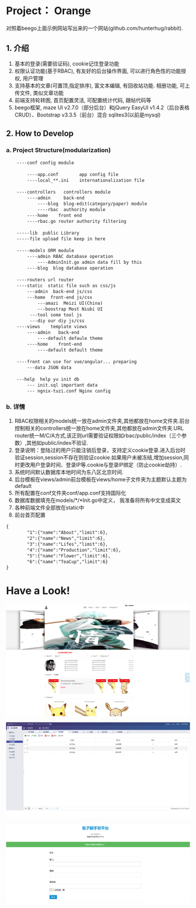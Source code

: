 

# Project： Orange

对照着beego上面示例网站写出来的一个网站(github.com/hunterhug/rabbit).

## 1. 介绍

1. 基本的登录(需要验证码), cookie记住登录功能
2. 权限认证功能(基于RBAC), 有友好的后台操作界面, 可以进行角色性的功能授权, 用户管理
3. 支持基本的文章(可置顶,指定排序), 富文本编辑, 有回收站功能. 相册功能, 可上传文件, 类似文章功能
4. 前端支持轮转图, 首页配置灵活, 可配置统计代码, 跟帖代码等
5. beego框架, maze UI v2.7.0（部分后台）和jQuery EasyUI v1.4.2（后台表格CRUD）、Bootstrap v3.3.5（前台）混合 sqlites3(以前是mysql)


## 2. How to Develop

### a. Project Structure(modularization)

```shell
    ----conf config module

        ----app.conf 		app config file
        ----local_**.ini 	internationalization file

    ----controllers   controllers module
        ----admin	  back-end
            ----blog  blog-edit(category/paper) module
            ----rbac  authority module
        ----home 	front end
        ----rbac.go router authority filtering

    -----lib  public Library
    -----file upload file keep in here
    
    -----models ORM module
        ----admin RBAC database operation
            ----AdminInit.go admin data fill by this
        ----blog  blog database operation

    ----routers url router
    ----static  static file such as css/js
        ---admin  back-end js/css
        ---home  front-end js/css
            ---amazi  Meizi UI(China)
            ---boostrap Most Niubi UI
         ---tool some tool js
         ---diy our diy js/css
    ----views	 template views
        ----admin 	back-end
            ----default defaule theme
        ----home 	front-end
            ----default default theme

    ----front can use for vue/angular... preparing
        ---data JSON data

    ---help  help yu init db
        --- init.sql important data
        --- ngnix-tuzi.conf Nginx config
```

### b. 详情

1. RBAC权限相关的models统一放在admin文件夹,其他都放在home文件夹.前台控制相关的controllers统一放在home文件夹,其他都放在admin文件夹.URL router统一M/C/A方式,该正则url需要验证权限如rbac/public/index（三个参数）,其他如public/index不验证.
2. 登录说明：登陆过的用户只能注销后登录，支持定义cookie登录.进入后台时验证session,session不存在则验证cookie.如果用户未被冻结,增加session,同时更改用户登录时间、登录IP等.cookie与登录IP绑定（防止cookie劫持）.
3. 系统时间默认数据库本地时间为东八区北京时间.
4. 后台模板在views/admin前台模板在views/home子文件夹为主题默认主题为default
5. 所有配置在conf文件夹conf/app.conf支持国际化 
6. 数据库数据填充在models/*/*Init.go中定义， 我准备将所有中文变成英文
7. 各种前端文件全部放在static中
8. 前台首页配置

```
{
	    "1":{"name":"About","limit":6},
        "2":{"name":"News","limit":6},
        "3":{"name":"Lifes","limit":6},
        "4":{"name":"Production","limit":6},
        "5":{"name":"Flower","limit":6},
        "6":{"name":"TeaCup","limit":6}
}
```

# Have a Look!

![](doc/img/index1.png)

![](doc/img/admin1.png)

![](doc/img/login1.png)


